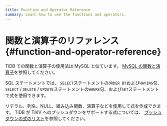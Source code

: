 ```yaml
---
title: Function and Operator Reference
summary: Learn how to use the functions and operators.
---
```


# 関数と演算子のリファレンス {#function-and-operator-reference}

TiDB での関数と演算子の使用法は MySQL と似ています。 [MySQL の関数と演算子](https://dev.mysql.com/doc/refman/8.0/en/functions.html)を参照してください。

SQL ステートメントでは、 `SELECT`ステートメントの`ORDER BY`および`HAVING`句、 `SELECT` / `DELETE` / `UPDATE`ステートメントの`WHERE`句、および`SET`ステートメントで式を使用できます。

リテラル、列名、NULL、組み込み関数、演算子などを使用して式を作成できます。 TiDB が TiKV へのプッシュダウンをサポートする式については、 [プッシュダウンの式のリスト](/functions-and-operators/expressions-pushed-down.md)を参照してください。
